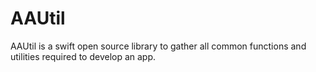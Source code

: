 # AAUtil

AAUtil is a swift open source library to gather all common functions and utilities required to develop an app.

